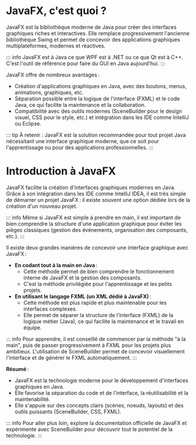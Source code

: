 # JavaFX, c'est quoi ?

JavaFX est la bibliothèque moderne de Java pour créer des interfaces graphiques riches et interactives. Elle remplace progressivement l'ancienne bibliothèque Swing et permet de concevoir des applications graphiques multiplateformes, modernes et réactives.

::: info
JavaFX est à Java ce que WPF est à .NET ou ce que Qt est à C++. C'est l'outil de référence pour faire du GUI en Java aujourd'hui.
:::

JavaFX offre de nombreux avantages :
- Création d'applications graphiques en Java, avec des boutons, menus, animations, graphiques, etc.
- Séparation possible entre la logique de l'interface (FXML) et le code Java, ce qui facilite la maintenance et la collaboration.
- Compatibilité avec des outils modernes (SceneBuilder pour le design visuel, CSS pour le style, etc.) et intégration dans les IDE comme IntelliJ ou Eclipse.

::: tip
À retenir : JavaFX est la solution recommandée pour tout projet Java nécessitant une interface graphique moderne, que ce soit pour l'apprentissage ou pour des applications professionnelles.
:::

# Introduction à JavaFX

JavaFX facilite la création d'interfaces graphiques modernes en Java. Grâce à son intégration dans les IDE comme IntelliJ IDEA, il est très simple de démarrer un projet JavaFX : il existe souvent une option dédiée lors de la création d'un nouveau projet.

::: info
Même si JavaFX est simple à prendre en main, il est important de bien comprendre la structure d'une application graphique pour éviter les pièges classiques (gestion des événements, organisation des composants, etc.).
:::

Il existe deux grandes manières de concevoir une interface graphique avec JavaFX :

- **En codant tout à la main en Java** :
  - Cette méthode permet de bien comprendre le fonctionnement interne de JavaFX et la gestion des composants.
  - C'est la méthode privilégiée pour l'apprentissage et les petits projets.
- **En utilisant le langage FXML (un XML dédié à JavaFX)** :
  - Cette méthode est plus rapide et plus maintenable pour les interfaces complexes.
  - Elle permet de séparer la structure de l'interface (FXML) de la logique métier (Java), ce qui facilite la maintenance et le travail en équipe.

::: info
Pour apprendre, il est conseillé de commencer par la méthode "à la main", puis de passer progressivement à FXML pour les projets plus ambitieux. L'utilisation de SceneBuilder permet de concevoir visuellement l'interface et de générer le FXML automatiquement.
:::

**Résumé** :
- JavaFX est la technologie moderne pour le développement d'interfaces graphiques en Java.
- Elle favorise la séparation du code et de l'interface, la réutilisabilité et la maintenabilité.
- Elle s'appuie sur des concepts clairs (scènes, noeuds, layouts) et des outils puissants (SceneBuilder, CSS, FXML).

::: info
Pour aller plus loin, explore la documentation officielle de JavaFX et expérimente avec SceneBuilder pour découvrir tout le potentiel de la technologie.
:::
